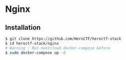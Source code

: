 # Nginx

## Installation

```bash
$ git clone https://github.com/HeroCTF/heroctf-stack
$ cd heroctf-stack/nginx
# Warning : Run nextcloud docker-compose before
$ sudo docker-compose up -d
```